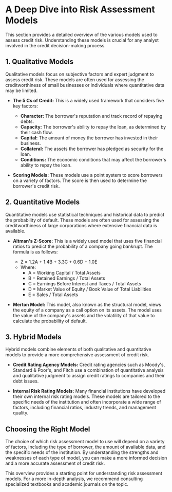 # A Deep Dive into Risk Assessment Models

This section provides a detailed overview of the various models used to assess credit risk. Understanding these models is crucial for any analyst involved in the credit decision-making process.

## 1. Qualitative Models

Qualitative models focus on subjective factors and expert judgment to assess credit risk. These models are often used for assessing the creditworthiness of small businesses or individuals where quantitative data may be limited.

*   **The 5 Cs of Credit:** This is a widely used framework that considers five key factors:
    *   **Character:** The borrower's reputation and track record of repaying debts.
    *   **Capacity:** The borrower's ability to repay the loan, as determined by their cash flow.
    *   **Capital:** The amount of money the borrower has invested in their business.
    *   **Collateral:** The assets the borrower has pledged as security for the loan.
    *   **Conditions:** The economic conditions that may affect the borrower's ability to repay the loan.

*   **Scoring Models:** These models use a point system to score borrowers on a variety of factors. The score is then used to determine the borrower's credit risk.

## 2. Quantitative Models

Quantitative models use statistical techniques and historical data to predict the probability of default. These models are often used for assessing the creditworthiness of large corporations where extensive financial data is available.

*   **Altman's Z-Score:** This is a widely used model that uses five financial ratios to predict the probability of a company going bankrupt. The formula is as follows:
    *   Z = 1.2A + 1.4B + 3.3C + 0.6D + 1.0E
    *   Where:
        *   A = Working Capital / Total Assets
        *   B = Retained Earnings / Total Assets
        *   C = Earnings Before Interest and Taxes / Total Assets
        *   D = Market Value of Equity / Book Value of Total Liabilities
        *   E = Sales / Total Assets

*   **Merton Model:** This model, also known as the structural model, views the equity of a company as a call option on its assets. The model uses the value of the company's assets and the volatility of that value to calculate the probability of default.

## 3. Hybrid Models

Hybrid models combine elements of both qualitative and quantitative models to provide a more comprehensive assessment of credit risk.

*   **Credit Rating Agency Models:** Credit rating agencies such as Moody's, Standard & Poor's, and Fitch use a combination of quantitative analysis and qualitative judgment to assign credit ratings to companies and their debt issues.

*   **Internal Risk Rating Models:** Many financial institutions have developed their own internal risk rating models. These models are tailored to the specific needs of the institution and often incorporate a wide range of factors, including financial ratios, industry trends, and management quality.

## Choosing the Right Model

The choice of which risk assessment model to use will depend on a variety of factors, including the type of borrower, the amount of available data, and the specific needs of the institution. By understanding the strengths and weaknesses of each type of model, you can make a more informed decision and a more accurate assessment of credit risk.

This overview provides a starting point for understanding risk assessment models. For a more in-depth analysis, we recommend consulting specialized textbooks and academic journals on the topic.
